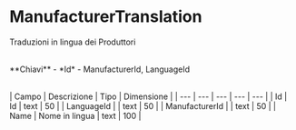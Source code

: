 # ManufacturerTranslation
Traduzioni in lingua dei Produttori

<br>
**Chiavi**
- *Id*
- ManufacturerId, LanguageId
<br><br>

| Campo | Descrizione | Tipo | Dimensione | 
| --- | --- | --- | --- | --- |
| Id | Id | text | 50 |
| LanguageId |  | text | 50 |
| ManufacturerId |  | text | 50 |
| Name | Nome in lingua  | text | 100 |

